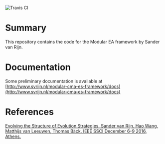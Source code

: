 ![Travis CI](https://travis-ci.org/sjvrijn/ModEA.svg?branch=master)

# Summary #
This repository contains the code for the Modular EA framework by Sander van Rijn.

# Documentation #
Some preliminary documentation is available at [http://www.svrijn.nl/modular-cma-es-framework/docs](http://www.svrijn.nl/modular-cma-es-framework/docs)

# References #
[Evolving the Structure of Evolution Strategies. Sander van Rijn, Hao Wang, Matthijs van Leeuwen, Thomas Bäck. IEEE SSCI December 6-9 2016, Athens.](https://ieeexplore.ieee.org/document/7850138)
